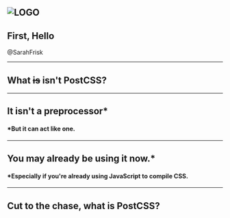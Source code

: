 ![LOGO](https://avatars1.githubusercontent.com/u/8296347?v=3&s=400)
---

## First, Hello

@SarahFrisk

---

## What ~~is~~ isn't PostCSS?

---

## It isn't a preprocessor*
#### *But it can act like one.

---

## You may already be using it now.*
#### *Especially if you're already using JavaScript to compile CSS.

---

## Cut to the chase, what is PostCSS?
